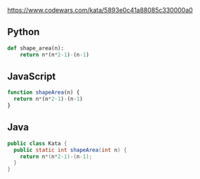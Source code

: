https://www.codewars.com/kata/5893e0c41a88085c330000a0

## Python
```python
def shape_area(n):
    return n*(n*2-1)-(n-1)
```

## JavaScript
```js
function shapeArea(n) {
  return n*(n*2-1)-(n-1)
}
```

## Java
```java
public class Kata {
  public static int shapeArea(int n) {
    return n*(n*2-1)-(n-1);
  }
}
```